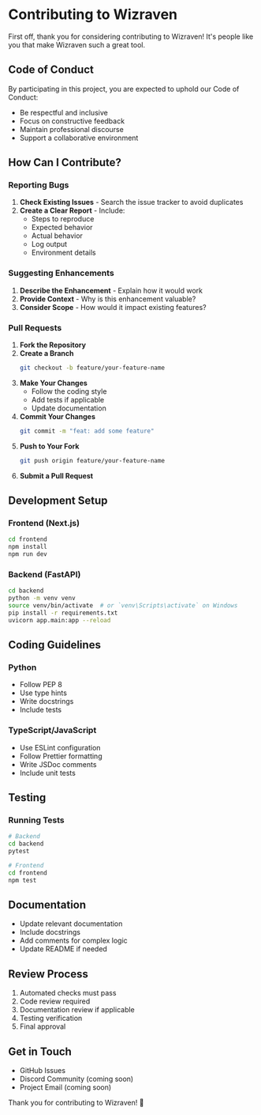 # Contributing to Wizraven

First off, thank you for considering contributing to Wizraven! It's people like you that make Wizraven such a great tool.

## Code of Conduct

By participating in this project, you are expected to uphold our Code of Conduct:

- Be respectful and inclusive
- Focus on constructive feedback
- Maintain professional discourse
- Support a collaborative environment

## How Can I Contribute?

### Reporting Bugs

1. **Check Existing Issues** - Search the issue tracker to avoid duplicates
2. **Create a Clear Report** - Include:
   - Steps to reproduce
   - Expected behavior
   - Actual behavior
   - Log output
   - Environment details

### Suggesting Enhancements

1. **Describe the Enhancement** - Explain how it would work
2. **Provide Context** - Why is this enhancement valuable?
3. **Consider Scope** - How would it impact existing features?

### Pull Requests

1. **Fork the Repository**
2. **Create a Branch**
   ```bash
   git checkout -b feature/your-feature-name
   ```
3. **Make Your Changes**
   - Follow the coding style
   - Add tests if applicable
   - Update documentation
4. **Commit Your Changes**
   ```bash
   git commit -m "feat: add some feature"
   ```
5. **Push to Your Fork**
   ```bash
   git push origin feature/your-feature-name
   ```
6. **Submit a Pull Request**

## Development Setup

### Frontend (Next.js)
```bash
cd frontend
npm install
npm run dev
```

### Backend (FastAPI)
```bash
cd backend
python -m venv venv
source venv/bin/activate  # or `venv\Scripts\activate` on Windows
pip install -r requirements.txt
uvicorn app.main:app --reload
```

## Coding Guidelines

### Python
- Follow PEP 8
- Use type hints
- Write docstrings
- Include tests

### TypeScript/JavaScript
- Use ESLint configuration
- Follow Prettier formatting
- Write JSDoc comments
- Include unit tests

## Testing

### Running Tests
```bash
# Backend
cd backend
pytest

# Frontend
cd frontend
npm test
```

## Documentation

- Update relevant documentation
- Include docstrings
- Add comments for complex logic
- Update README if needed

## Review Process

1. Automated checks must pass
2. Code review required
3. Documentation review if applicable
4. Testing verification
5. Final approval

## Get in Touch

- GitHub Issues
- Discord Community (coming soon)
- Project Email (coming soon)

Thank you for contributing to Wizraven! 🚀